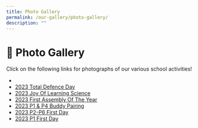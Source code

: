 ```yaml
---
title: Photo Gallery
permalink: /our-gallery/photo-gallery/
description: ""
---
```

# 📸 Photo Gallery

Click on the following links for photographs of our various school activities!

* 
* [2023 Total Defence Day](https://photos.app.goo.gl/b4CfGsduMv4uLzaR7)
* [2023 Joy Of Learning Science](https://photos.app.goo.gl/sjLYuH2fZUDYG8SA6)
* [2023 First Assembly Of The Year](https://photos.app.goo.gl/LArc6EkPoZw28vTg8)
* [2023 P1 & P4 Buddy Pairing](https://photos.app.goo.gl/ncPC8kdhXxg8JUcS8)
* [2023 P2-P6 First Day](https://photos.app.goo.gl/o2Rxawyb9nEGogVc7)
* [2023 P1 First Day](https://photos.app.goo.gl/GJacZMyENCGM5CmS9)
